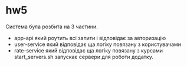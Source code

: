 # hw5
Система була розбита на 3 частини. 
- app-api який роутить всі запити і відповідає за авторизацію
- user-service який відповідає ща логіку повязану з користувачами
- rate-service який відповідає ща логіку повязану з курсами
start_servers.sh запускає сервери для роботи додатку.
